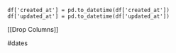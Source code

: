 	
	df['created_at'] = pd.to_datetime(df['created_at'])
	df['updated_at'] = pd.to_datetime(df['updated_at'])

[[Drop Columns]]

#dates 